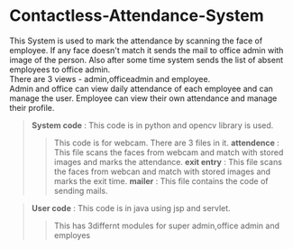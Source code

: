 # Contactless-Attendance-System

This System is used to mark the attendance by scanning the face of employee. If any face doesn't match it sends the mail to office admin with image of the person. Also after some time system sends the list of absent employees to office admin.  
There are 3 views - admin,officeadmin and employee.  
Admin and office can view daily attendance of each employee and can manage the user.
Employee can view their own attendance and manage their profile.

> **System code** : This code is in python and opencv library is used.
>> This code is for webcam. There are 3 files in it.
>> **attendence** : This file scans the faces from webcam and match with stored images and marks the attendance.
>> **exit entry** : This file scans the faces from webcan and match with stored images and marks the exit time.
>> **mailer** : This file contains the code of sending mails.

> **User code** : This code is in java using jsp and servlet.
>> This has 3differnt modules for super admin,office admin and employes
